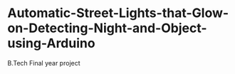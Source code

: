 # Automatic-Street-Lights-that-Glow-on-Detecting-Night-and-Object-using-Arduino
B.Tech Final year project
